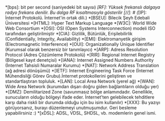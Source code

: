 *[bps]: bit per second (saniyedeki bit sayısı)
*[RF]: Yüksek frekanslı dalgaya radyo frekans denilir. Bu dalga RF kısaltmasıyla gösterilir
[//]: # (*[IP]: İnternet Protokolü. İnternet'in ortak dili.)
*[BSEU]: Bilecik Şeyh Edebali Üniversitesi
*[HTML]: Hyper Text Markup Language
*[W3C]: World Wide Web Consortium
*[OSI]: OSI (Open Systems Interconnection) modeli ISO tarafından geliştirilmiştir
*[CIA]: Gizlilik, Bütünlük, Erişilebilirlik (Confidentially, Integrity, Availability)
*[EMI]: Elektromanyetik girişim (Electromagnetic Interference)
*[OUI]: Organizationally Unique Identifier (Kurumsal olarak benzersiz bir tanımlayıcı)
*[ARP]: Adress Resolution Protocol (Adres Çözümleme Protokolü)
*[RIR]: Regional Internet Registry (Bölgesel kayıt denetçisi)
*[IANA]: Internet Assigned Numbers Authority (İnternet Tahsisli Numaralar Kurumu)
*[NAT]: Network Address Translation (ağ adresi dönüşümü)
*[IETF]: Internet Engineering Task Force (İnternet Mühendisliği Görev Grubu).İnternet protokollerini geliştiren ve standartlaştıran topluluk.
*[LAN]: Local Area Network (yerel ağ)
*[WAN]: Wide Area Network (kurumdan dışarı doğru giden bağlantıların olduğu yer)
*[DMZ]: Demilitarized Zone (savunmasız bölge anlamındadır. Genellikle, sunucuların olduğu bölgeyi ifade eder. İnternet'ten gelebilecek tehditlere karşı daha riskli bir durumda olduğu için bu isim kullanılır)
*[XXX]: Bu yazıyı görüyorsanız, burayı düzenlemeyi unutmuşumdur. Geri besleme yapabilirsiniz :)
*[xDSL]: ADSL, VDSL, SHDSL, vb. modemlerin genel ismi.